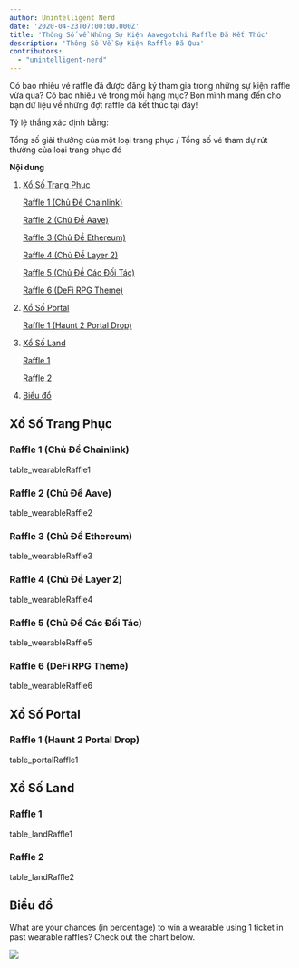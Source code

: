 ```yaml
---
author: Unintelligent Nerd
date: '2020-04-23T07:00:00.000Z'
title: 'Thông Số về Những Sự Kiện Aavegotchi Raffle Đã Kết Thúc'
description: 'Thông Số Về Sự Kiện Raffle Đã Qua'
contributors:
  - "unintelligent-nerd"
---
```


Có bao nhiêu vé raffle đã được đăng ký tham gia trong những sự kiện raffle vừa qua? Có bao nhiêu vé trong mỗi hạng mục? Bọn mình mang đến cho bạn dữ liệu về những đợt raffle đã kết thúc tại đây!

Tỷ lệ thắng xác định bằng:

Tổng số giải thưởng của một loại trang phục / Tổng số vé tham dự rút thưởng của loại trang phục đó

<div class="contentsBox">

**Nội dung**

<ol>
<li><a href=#wearable-raffles>Xổ Số Trang Phục</a></li>
<p><a href=#raffle-1--chainlink-theme->Raffle 1 (Chủ Đề Chainlink)</a></p>
<p><a href=#raffle-2--aave-theme->Raffle 2 (Chủ Đề Aave)</a></p>
<p><a href=#raffle-3--ethereum-theme->Raffle 3 (Chủ Đề Ethereum)</a></p>
<p><a href=#raffle-4--layer-2-theme->Raffle 4 (Chủ Đề Layer 2)</a></p>
<p><a href=#raffle-5--partnerships-theme->Raffle 5 (Chủ Đề Các Đối Tác)</a></p>
<p><a href=#raffle-6--defi-rpg-theme->Raffle 6 (DeFi RPG Theme)</a></p>
<li><a href=#portal-raffles>Xổ Số Portal</a></li>
<p><a href=#raffle-1--haunt-2-portal-drop->Raffle 1 (Haunt 2 Portal Drop)</a></p>
<li><a href=#land-raffles>Xổ Số Land</a></li>
<p><a href=#raffle-1>Raffle 1</a></p>
<p><a href=#raffle-2>Raffle 2</a></p>
<li><a href=#chart>Biểu đồ</a></li>
</ol>

</div>

## Xổ Số Trang Phục

### Raffle 1 (Chủ Đề Chainlink)
table_wearableRaffle1

### Raffle 2 (Chủ Đề Aave)
table_wearableRaffle2

### Raffle 3 (Chủ Đề Ethereum)
table_wearableRaffle3

### Raffle 4 (Chủ Đề Layer 2)
table_wearableRaffle4

### Raffle 5 (Chủ Đề Các Đối Tác)
table_wearableRaffle5

### Raffle 6 (DeFi RPG Theme)
table_wearableRaffle6

## Xổ Số Portal

### Raffle 1 (Haunt 2 Portal Drop)
table_portalRaffle1

## Xổ Số Land

### Raffle 1
table_landRaffle1

### Raffle 2
table_landRaffle2

## Biểu đồ

What are your chances (in percentage) to win a wearable using 1 ticket in past wearable raffles? Check out the chart below.

<img src="/raffles-stats/raffle-stats-chart.png" />